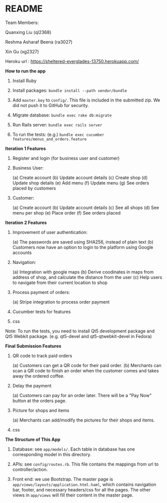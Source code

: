 # README

Team Members:

Quanxing Liu (ql2368)

Reshma Asharaf Beena (ra3027)

Xin Gu (xg2327)

Heroku url : https://sheltered-everglades-13750.herokuapp.com/

**How to run the app**

1. Install Ruby

2. Install packages: `bundle install --path vendor/bundle`

3. Add `master.key` to `config/`. This file is included in the submitted zip. We did not push it to GitHub for security.

4. Migrate database: `bundle exec rake db:migrate`

5. Run Rails server: `bundle exec rails server`

6. To run the tests: (e.g.) `bundle exec cucumber features/menus_and_orders.feature`

**Iteration 1 Features**

1. Register and login (for business user and customer)

2. Business User:

	(a) Create account
	(b) Update account details
	(c) Create shop	
	(d) Update shop details
	(e) Add menu
	(f) Update menu
	(g) See orders placed by customers
3. Customer:

	(a) Create account
	(b) Update account details
	(c) See all shops
	(d) See menu per shop
	(e) Place order
	(f) See orders placed
	
**Iteration 2 Features**

1. Improvement of user authentication:

    (a) The passwords are saved using SHA256, instead of plain text
    (b) Customers now have an option to login to the platform using Google accounts
    
2. Navigation:

    (a) Integration with google maps
    (b) Derive coodinates in maps from address of shop, and calculate the distance
        from the user
    (c) Help users to navigate from their current location to shop
    
3. Process payment of orders:

    (a) Stripe integration to process order payment
     
     
4. Cucumber tests for features
 
5. css
 
Note:
    To run the tests, you need to install Qt5 development package and Qt5 Webkit
    package. (e.g. qt5-devel and qt5-qtwebkit-devel in Fedora)

**Final Submission Features**

1. QR code to track paid orders

    (a) Customers can get a QR code for their paid order.
    (b) Merchants can scan a QR code to finish an order when the customer comes and takes away the ordered coffee.

2. Delay the payment

    (a) Customers can pay for an order later. There will be a "Pay Now" button at the orders page.

3. Picture for shops and items

    (a) Merchants can add/modify the pictures for their shops and items.

4. css

**The Structure of This App**

1. Database: see `app/models/`. Each table in database has one corresponding model in this directory.

2. APIs: see `config/routes.rb`. This file contains the mappings from url to controller/action.

3. Front end: we use Bootstrap. The master page is `app/views/layouts/application.html.haml`, which contains navigation bar, footer, and necessary headers/css for all the pages. The other views in `app/views` will fill their content in the master page.
